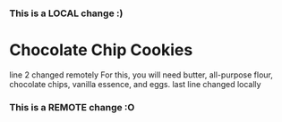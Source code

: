### This is a LOCAL change :)
# Chocolate Chip Cookies
line 2 changed remotely
For this, you will need butter, all-purpose flour, chocolate chips, vanilla essence, and eggs.
last line changed locally
### This is a REMOTE change :O